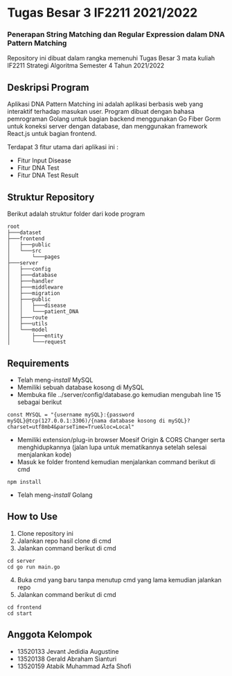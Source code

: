 # Tugas Besar 3 IF2211 2021/2022
### Penerapan String Matching dan Regular Expression dalam DNA Pattern Matching


Repository ini dibuat dalam rangka memenuhi Tugas Besar 3 mata kuliah IF2211 Strategi Algoritma Semester 4 Tahun 2021/2022

## Deskripsi Program
Aplikasi DNA Pattern Matching ini adalah aplikasi berbasis web yang interaktif terhadap masukan user.
Program dibuat dengan bahasa pemrograman Golang untuk bagian backend menggunakan Go Fiber Gorm untuk koneksi server dengan database, dan menggunakan framework React.js untuk bagian frontend.

Terdapat 3 fitur utama dari aplikasi ini :

* Fitur Input Disease
* Fitur DNA Test
* Fitur DNA Test Result

## Struktur Repository
Berikut adalah struktur folder dari kode program
```
root
├───dataset
├───frontend
│   ├───public
│   └───src
│       └───pages
├───server
│   ├───config
│   ├───database
│   ├───handler
│   ├───middleware
│   ├───migration
│   ├───public
│   │   ├───disease
│   │   └───patient_DNA
│   ├───route
│   ├───utils
│   └───model
│       ├───entity
│       └───request
```

## Requirements
* Telah meng-*install* MySQL
* Memiliki sebuah database kosong di MySQL 
* Membuka file ../server/config/database.go kemudian mengubah line 15 sebagai berikut
```
const MYSQL = "{username mySQL}:{password mySQL}@tcp(127.0.0.1:3306)/{nama database kosong di mySQL}?charset=utf8mb4&parseTime=True&loc=Local"
```
* Memiliki extension/plug-in browser Moesif Origin & CORS Changer serta menghidupkannya (jalan lupa untuk mematikannya setelah selesai menjalankan kode)
* Masuk ke folder frontend kemudian menjalankan command berikut di cmd
```
npm install
```
* Telah meng-*install* Golang

## How to Use
1. Clone repository ini
2. Jalankan repo hasil clone di cmd
3. Jalankan command berikut di cmd
```
cd server
cd go run main.go
```
4. Buka cmd yang baru tanpa menutup cmd yang lama kemudian jalankan repo 
5. Jalankan command berikut di cmd
```
cd frontend
cd start
```

## Anggota Kelompok
* 13520133 Jevant Jedidia Augustine
* 13520138 Gerald Abraham Sianturi
* 13520159 Atabik Muhammad Azfa Shofi
